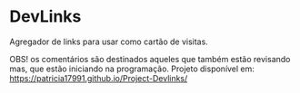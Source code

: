 # DevLinks
Agregador de links para usar como cartão de visitas.

OBS! os comentários são destinados aqueles que também estão revisando mas, que estão iniciando na programação.
Projeto disponível em: https://patricia17991.github.io/Project-Devlinks/
